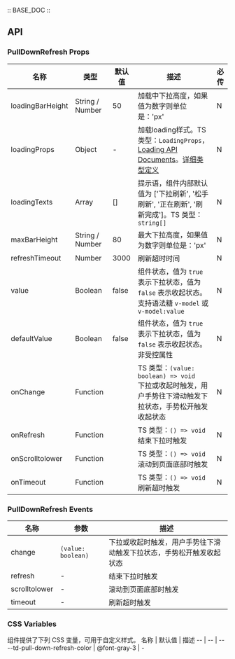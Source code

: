 :: BASE_DOC ::

## API

### PullDownRefresh Props

名称 | 类型 | 默认值 | 描述 | 必传
-- | -- | -- | -- | --
loadingBarHeight | String / Number | 50 | 加载中下拉高度，如果值为数字则单位是：'px' | N
loadingProps | Object | - | 加载loading样式。TS 类型：`LoadingProps`，[Loading API Documents](./loading?tab=api)。[详细类型定义](https://github.com/Tencent/tdesign-mobile-vue/tree/develop/src/pull-down-refresh/type.ts) | N
loadingTexts | Array | [] | 提示语，组件内部默认值为 ['下拉刷新', '松手刷新', '正在刷新', '刷新完成']。TS 类型：`string[]` | N
maxBarHeight | String / Number | 80 | 最大下拉高度，如果值为数字则单位是：'px' | N
refreshTimeout | Number | 3000 | 刷新超时时间 | N
value | Boolean | false | 组件状态，值为 `true` 表示下拉状态，值为 `false` 表示收起状态。支持语法糖 `v-model` 或 `v-model:value` | N
defaultValue | Boolean | false | 组件状态，值为 `true` 表示下拉状态，值为 `false` 表示收起状态。非受控属性 | N
onChange | Function |  | TS 类型：`(value: boolean) => void`<br/>下拉或收起时触发，用户手势往下滑动触发下拉状态，手势松开触发收起状态 | N
onRefresh | Function |  | TS 类型：`() => void`<br/>结束下拉时触发 | N
onScrolltolower | Function |  | TS 类型：`() => void`<br/>滚动到页面底部时触发 | N
onTimeout | Function |  | TS 类型：`() => void`<br/>刷新超时触发 | N

### PullDownRefresh Events

名称 | 参数 | 描述
-- | -- | --
change | `(value: boolean)` | 下拉或收起时触发，用户手势往下滑动触发下拉状态，手势松开触发收起状态
refresh | \- | 结束下拉时触发
scrolltolower | \- | 滚动到页面底部时触发
timeout | \- | 刷新超时触发

### CSS Variables

组件提供了下列 CSS 变量，可用于自定义样式。
名称 | 默认值 | 描述 
-- | -- | --
--td-pull-down-refresh-color | @font-gray-3 | -